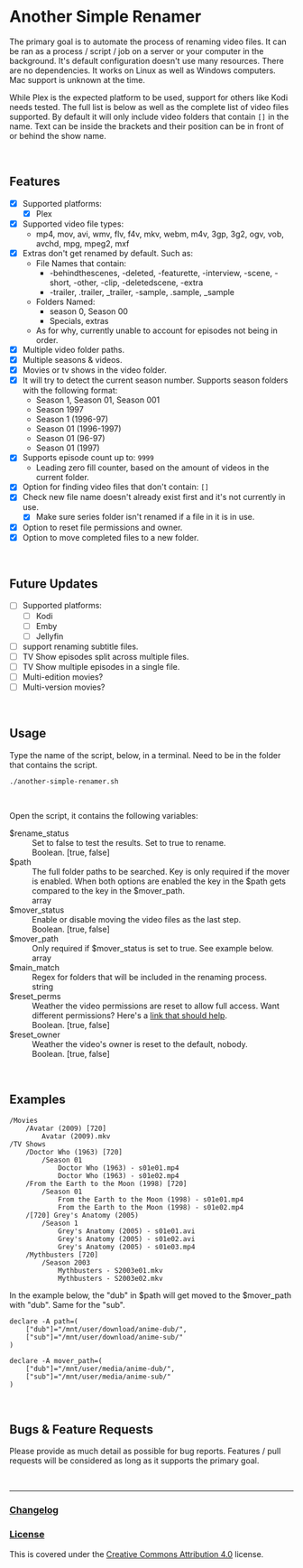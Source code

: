 # Another Simple Renamer

The primary goal is to automate the process of renaming video files. It can be ran as a process / script / job on a server or your computer in the background. It's default configuration doesn't use many resources. There are no dependencies. It works on Linux as well as Windows computers. Mac support is unknown at the time.

While Plex is the expected platform to be used, support for others like Kodi needs tested. The full list is below as well as the complete list of video files supported. By default it will only include video folders that contain `[]` in the name. Text can be inside the brackets and their position can be in front of or behind the show name.

<br>

## Features
- [x] Supported platforms:
  - [x] Plex
- [x] Supported video file types:  
  - mp4, mov, avi, wmv, flv, f4v, mkv, webm, m4v, 3gp, 3g2, ogv, vob, avchd, mpg, mpeg2, mxf
- [x] Extras don't get renamed by default. Such as:
  - File Names that contain: 
    - -behindthescenes, -deleted, -featurette, -interview, -scene, -short, -other, -clip, -deletedscene, -extra
    - -trailer, .trailer, _trailer, -sample, .sample, _sample
  - Folders Named:
    - season 0, Season 00
    - Specials, extras
  - As for why, currently unable to account for episodes not being in order.
- [x] Multiple video folder paths.
- [x] Multiple seasons & videos.
- [x] Movies or tv shows in the video folder.
- [x] It will try to detect the current season number. Supports season folders with the following format:
  - Season 1, Season 01, Season 001
  - Season 1997
  - Season 1 (1996-97)
  - Season 01 (1996-1997)
  - Season 01 (96-97)
  - Season 01 (1997)
- [x] Supports episode count up to: `9999`
  - Leading zero fill counter, based on the amount of videos in the current folder.
- [x] Option for finding video files that don't contain: `[]`
- [x] Check new file name doesn't already exist first and it's not currently in use.
  - [x] Make sure series folder isn't renamed if a file in it is in use.
- [x] Option to reset file permissions and owner.
- [x] Option to move completed files to a new folder.

<br>

## Future Updates
- [ ] Supported platforms:
  - [ ] Kodi
  - [ ] Emby
  - [ ] Jellyfin
- [ ] support renaming subtitle files.
- [ ] TV Show episodes split across multiple files.
- [ ] TV Show multiple episodes in a single file.
- [ ] Multi-edition movies?
- [ ] Multi-version movies?

<br>

## Usage

Type the name of the script, below, in a terminal. Need to be in the folder that contains the script.

`./another-simple-renamer.sh`

<br>

Open the script, it contains the following variables:

<dl>
	<dt>$rename_status</dt>
	<dd>Set to false to test the results. Set to true to rename.</dd>
	<dd>Boolean. [true, false]</dd>
	<dt>$path</dt>
	<dd>The full folder paths to be searched. Key is only required if the mover is enabled. When both options are enabled the key in the $path gets compared to the key in the $mover_path.</dd>
	<dd>array</dd>
	<dt>$mover_status</dt>
	<dd>Enable or disable moving the video files as the last step.</dd>
	<dd>Boolean. [true, false]</dd>
	<dt>$mover_path</dt>
	<dd>Only required if $mover_status is set to true. See example below.</dd>
	<dd>array</dd>
	<dt>$main_match</dt>
	<dd>Regex for folders that will be included in the renaming process.</dd>
	<dd>string</dd>
	<dt>$reset_perms</dt>
	<dd>Weather the video permissions are reset to allow full access. Want different permissions? Here's a <a href="https://linuxhandbook.com/linux-file-permissions/#using-chmod-in-absolute-mode" target="_blank">link that should help</a>.</dd>
	<dd>Boolean. [true, false]</dd>
	<dt>$reset_owner</dt>
	<dd>Weather the video's owner is reset to the default, nobody.</dd>
	<dd>Boolean. [true, false]</dd>
</dl>

<br>

## Examples

	/Movies
  		/Avatar (2009) [720]
    		Avatar (2009).mkv
	/TV Shows
		/Doctor Who (1963) [720]
			/Season 01
				Doctor Who (1963) - s01e01.mp4
				Doctor Who (1963) - s01e02.mp4
		/From the Earth to the Moon (1998) [720]
			/Season 01
				From the Earth to the Moon (1998) - s01e01.mp4
				From the Earth to the Moon (1998) - s01e02.mp4
		/[720] Grey's Anatomy (2005)
			/Season 1
				Grey's Anatomy (2005) - s01e01.avi
				Grey's Anatomy (2005) - s01e02.avi
				Grey's Anatomy (2005) - s01e03.mp4
		/Mythbusters [720]
			/Season 2003
				Mythbusters - S2003e01.mkv
				Mythbusters - S2003e02.mkv

In the example below, the "dub" in $path will get moved to the $mover_path with "dub". Same for the "sub".

	declare -A path=(
		["dub"]="/mnt/user/download/anime-dub/", 
		["sub"]="/mnt/user/download/anime-sub/"
	)

	declare -A mover_path=(
		["dub"]="/mnt/user/media/anime-dub/", 
		["sub"]="/mnt/user/media/anime-sub/"
	)

<br>

## Bugs & Feature Requests

Please provide as much detail as possible for bug reports. Features / pull requests will be considered as long as it supports the primary goal.

<br>

<hr>

### [Changelog](./changelog.md)

### [License](./license.txt)

This is covered under the [Creative Commons Attribution 4.0](https://choosealicense.com/licenses/cc-by-4.0/) license.